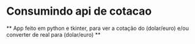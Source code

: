# Consumindo api de cotacao
** App feito em python e tkinter, para ver a cotação do (dolar/euro) e/ou converter de real para (dolar/euro) **
